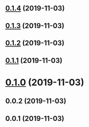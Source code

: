 ## [0.1.4](https://github.com/rotem1988/angular-changelog/compare/v0.1.3...v0.1.4) (2019-11-03)



## [0.1.3](https://github.com/rotem1988/angular-changelog/compare/v0.1.2...v0.1.3) (2019-11-03)



## [0.1.2](https://github.com/rotem1988/angular-changelog/compare/v0.1.1...v0.1.2) (2019-11-03)



## [0.1.1](https://github.com/rotem1988/angular-changelog/compare/v0.1.0...v0.1.1) (2019-11-03)



# [0.1.0](https://github.com/rotem1988/angular-changelog/compare/v1.0.0...v0.1.0) (2019-11-03)



## 0.0.2 (2019-11-03)



## 0.0.1 (2019-11-03)



